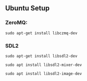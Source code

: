 ## Ubuntu Setup

### ZeroMQ:

`sudo apt-get install libczmq-dev`

### SDL2

`sudo apt-get install libsdl2-dev`

`sudo apt install libsdl2-mixer-dev`

`sudo apt install libsdl2-image-dev`
